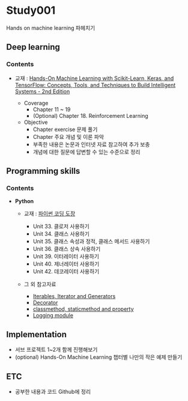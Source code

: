 # Study001
Hands on machine learning 파헤치기

## **Deep learning**

### **Contents**

- 교재 : [Hands-On Machine Learning with Scikit-Learn, Keras, and TensorFlow: Concepts, Tools, and Techniques to Build Intelligent Systems - 2nd Edition](https://www.amazon.com/dp/1492032646/ref=cm_sw_em_r_mt_dp_U_w-FuEbYRAPXTN)

  - Coverage
    - Chapter 11 ~ 19
    - (Optional) Chapter 18. Reinforcement Learning
  - Objective
    - Chapter exercise 문제 풀기
    - Chapter 주요 개념 및 이론 파악
    - 부족한 내용은 논문과 인터넷 자료 참고하여 추가 보충
    - 개념에 대한 질문에 답변할 수 있는 수준으로 정리

## **Programming skills**

### **Contents**

- **Python**

  - 교재 : [파이썬 코딩 도장](http://www.kyobobook.co.kr/product/detailViewKor.laf?ejkGb=KOR&mallGb=KOR&barcode=9791160506181&orderClick=LEa&Kc=)

    - Unit 33. 클로저 사용하기
    - Unit 34. 클래스 사용하기
    - Unit 35. 클래스 속성과 정적, 클래스 메서드 사용하기
    - Unit 36. 클래스 상속 사용하기
    - Unit 39. 이터레이터 사용하기
    - Unit 40. 제너레이터 사용하기
    - Unit 42. 데코레이터 사용하기

  - 그 외 참고자료
    - [Iterables, Iterator and Generators](http://ethen8181.github.io/machine-learning/python/iterator/iterator.html)
    - [Decorator](http://ethen8181.github.io/machine-learning/python/decorators/decorators.html)
    - [classmethod, staticmethod and property](http://ethen8181.github.io/machine-learning/python/class.html)
    - [Logging module](http://ethen8181.github.io/machine-learning/python/logging.html)



## **Implementation**

- 서브 프로젝트 1~2개 함께 진행해보기
- (optional) Hands-On Machine Learning 챕터별 나만의 작은 예제 만들기

## **ETC**

- 공부한 내용과 코드 Github에 정리
